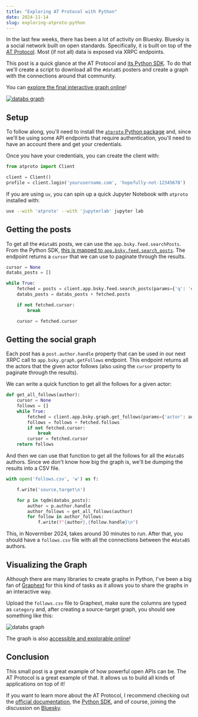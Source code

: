 ```yaml
---
title: "Exploring AT Protocol with Python"
date: 2024-11-14
slug: exploring-atproto-python
---
```


In the last few weeks, there has been a lot of activity on Bluesky. Bluesky is a social network built on open standards. Specifically, it is built on top of the [AT Protocol](https://atproto.com/). Most (if not all) data is exposed via XRPC endpoints.

This post is a quick glance at the AT Protocol and [its Python SDK](https://atproto.blue/en/latest/index.html). To do that we'll create a script to download all the `#dataBS` posters and create a graph with the connections around that community.

You can [explore the final interactive graph online](https://public.graphext.com/2b808d92830c526b/index.html?section=graph&colorMap=cluster&areaMap=page_rank)!

[![databs graph](../assets/../../assets/images/databs-graph.png)](https://public.graphext.com/2b808d92830c526b/index.html)

## Setup

To follow along, you'll need to install the [`atproto` Python package](https://github.com/MarshalX/atproto) and, since we'll be using some API endpoints that require authentication, you'll need to have an account there and get your credentials.

Once you have your credentials, you can create the client with:

```python
from atproto import Client

client = Client()
profile = client.login('yourusername.com', 'hopefully-not-12345678')
```

If you are using `uv`, you can spin up a quick Jupyter Notebook with `atproto` installed with:

```bash
uvx --with 'atproto' --with 'jupyterlab' jupyter lab
```

## Getting the posts

To get all the `#dataBS` posts, we can use the `app.bsky.feed.searchPosts`. From the Python SDK, [this is mapped to `app.bsky.feed.search_posts`](https://atproto.blue/en/latest/atproto/atproto_client.models.app.bsky.feed.search_posts.html). The endpoint returns a `cursor` that we can use to paginate through the results.

```python
cursor = None
databs_posts = []

while True:
    fetched = posts = client.app.bsky.feed.search_posts(params={'q': '#databs', 'cursor': cursor})
    databs_posts = databs_posts + fetched.posts

    if not fetched.cursor:
        break

    cursor = fetched.cursor
```

## Getting the social graph

Each post has a `post.author.handle` property that can be used in our next XRPC call to `app.bsky.graph.getFollows` endpoint. This endpoint returns all the actors that the given actor follows (also using the `cursor` property to paginate through the results).

We can write a quick function to get all the follows for a given actor:

```python
def get_all_follows(author):
    cursor = None
    follows = []
    while True:
        fetched = client.app.bsky.graph.get_follows(params={'actor': author, 'cursor': cursor})
        follows = follows + fetched.follows
        if not fetched.cursor:
            break
        cursor = fetched.cursor
    return follows
```

And then we can use that function to get all the follows for all the `#dataBS` authors. Since we don't know how big the graph is, we'll be dumping the results into a CSV file.

```python
with open('follows.csv', 'w') as f:

    f.write('source,target\n')

    for p in tqdm(databs_posts):
        author = p.author.handle
        author_follows = get_all_follows(author)
        for follow in author_follows:
            f.write(f"{author},{follow.handle}\n")
```

This, in Novermber 2024, takes around 30 minutes to run. After that, you should have a `follows.csv` file with all the connections between the `#dataBS` authors.

## Visualizing the Graph

Although there are many libraries to create graphs in Python, I've been a big fan of [Graphext](https://graphext.com) for this kind of tasks as it allows you to share the graphs in an interactive way.

Upload the `follows.csv` file to Graphext, make sure the columns are typed as `category` and, after creating a source-target graph, you should see something like this:

![databs graph](../assets/../../assets/images/databs-graph.png)

The graph is also [accessible and explorable online](https://public.graphext.com/2b808d92830c526b/index.html)!

## Conclusion

This small post is a great example of how powerful open APIs can be. The AT Protocol is a great example of that. It allows us to build all kinds of applications on top of it!

If you want to learn more about the AT Protocol, I recommend checking out the [official documentation](https://atproto.com/docs), the [Python SDK](https://atproto.blue/en/latest/index.html), and of course, joining the discussion on [Bluesky](https://bsky.app/profile/davidgasquez.com).

